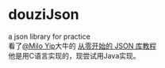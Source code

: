 # douziJson
a json library for practice  
看了[@Milo Yip](https://www.zhihu.com/people/miloyip/activities)大牛的 [从零开始的 JSON 库教程](https://zhuanlan.zhihu.com/json-tutorial)  
他是用C语言实现的，现尝试用Java实现。
